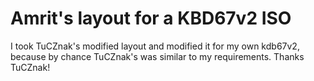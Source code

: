 # Amrit's layout for a KBD67v2 ISO

I took TuCZnak's modified layout and modified it for my own kdb67v2, because by
chance TuCZnak's was similar to my requirements. Thanks TuCZnak!